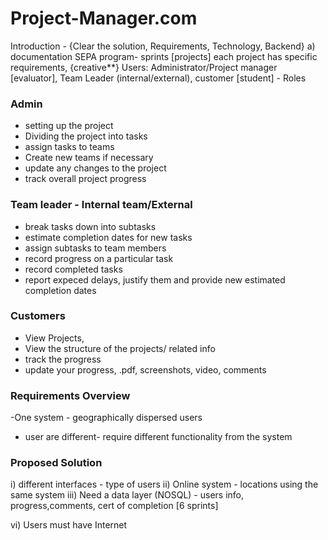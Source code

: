 # Project-Manager.com
Introduction - {Clear the solution, Requirements, Technology, Backend}
a) documentation
SEPA program- sprints [projects]
each project has specific requirements, {creative**}
Users: Administrator/Project manager [evaluator], Team Leader (internal/external), customer [student]  - Roles 

### Admin
- setting up the project
- Dividing the project into tasks
- assign tasks to teams
- Create new teams if necessary
- update any changes to the project
- track overall project progress

### Team leader - Internal team/External
- break tasks down into subtasks
- estimate completion dates for new tasks
- assign subtasks to team members
- record progress on a particular task
- record completed tasks
- report expeced delays, justify them and provide new
  estimated completion dates

### Customers
- View Projects,
- View the structure of the projects/ related info
- track the progress
- update your progress, .pdf, screenshots, video, comments  

### Requirements Overview
-One system - geographically dispersed users
- user are different- require different functionality
from the system


### Proposed Solution
i) different interfaces - type of users
ii) Online system - locations using the same system
iii) Need a data layer (NOSQL) - users info, progress,comments, cert of completion [6 sprints]

vi) Users must have Internet  
